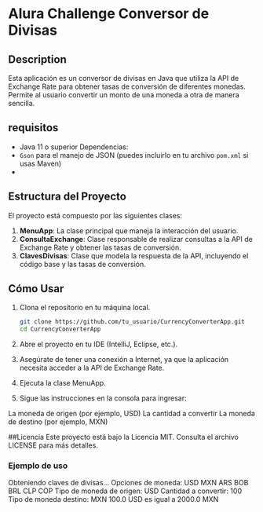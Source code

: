# Alura Challenge Conversor de Divisas

## Description
Esta aplicación es un conversor de divisas en Java que utiliza la API de Exchange Rate para obtener tasas de conversión de diferentes monedas. Permite al usuario convertir un monto de una moneda a otra de manera sencilla.

## requisitos
  - Java 11 o superior
Dependencias:
  - `Gson` para el manejo de JSON (puedes incluirlo en tu archivo `pom.xml` si usas Maven)
  - 
## Estructura del Proyecto
El proyecto está compuesto por las siguientes clases:

1. **MenuApp**: La clase principal que maneja la interacción del usuario.
2. **ConsultaExchange**: Clase responsable de realizar consultas a la API de Exchange Rate y obtener las tasas de conversión.
3. **ClavesDivisas**: Clase que modela la respuesta de la API, incluyendo el código base y las tasas de conversión.

## Cómo Usar
1. Clona el repositorio en tu máquina local.
   ```bash
   git clone https://github.com/tu_usuario/CurrencyConverterApp.git
   cd CurrencyConverterApp

2. Abre el proyecto en tu IDE (IntelliJ, Eclipse, etc.).

3. Asegúrate de tener una conexión a Internet, ya que la aplicación necesita acceder a la API de Exchange Rate.

4. Ejecuta la clase MenuApp.

5. Sigue las instrucciones en la consola para ingresar:

  La moneda de origen (por ejemplo, USD)
  La cantidad a convertir
  La moneda de destino (por ejemplo, MXN)

##Licencia
Este proyecto está bajo la Licencia MIT. Consulta el archivo LICENSE para más detalles.
  
### Ejemplo de uso
Obteniendo claves de divisas...
Opciones de moneda: 
USD MXN ARS BOB BRL CLP COP 
Tipo de moneda de origen: 
USD
Cantidad a convertir: 
100
Tipo de moneda destino: 
MXN
100.0 USD es igual a 2000.0 MXN

